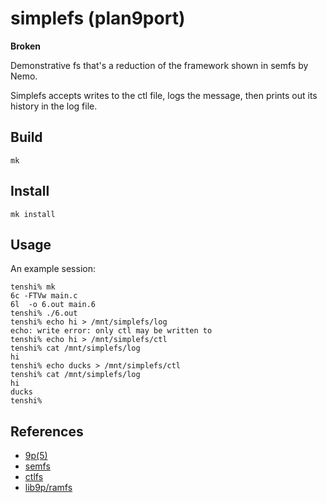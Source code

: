 # simplefs (plan9port)

**Broken**

Demonstrative fs that's a reduction of the framework shown in semfs by Nemo. 

Simplefs accepts writes to the ctl file, logs the message, then prints out its history in the log file.

## Build

	mk

## Install

	mk install

## Usage

An example session:

	tenshi% mk
	6c -FTVw main.c
	6l  -o 6.out main.6
	tenshi% ./6.out
	tenshi% echo hi > /mnt/simplefs/log
	echo: write error: only ctl may be written to
	tenshi% echo hi > /mnt/simplefs/ctl
	tenshi% cat /mnt/simplefs/log
	hi
	tenshi% echo ducks > /mnt/simplefs/ctl
	tenshi% cat /mnt/simplefs/log
	hi
	ducks
	tenshi%


## References

- [9p(5)](http://man.postnix.us/9front/5/intro)
- [semfs](https://bitbucket.org/henesy/9intro/src/default/ch13/semfs/)
- [ctlfs](http://contrib.9front.org/mischief/sys/src/cmd/proc/src/core/ctlfs.c)
- [lib9p/ramfs](http://mirror.postnix.us/plan9front/sys/src/lib9p/ramfs.c)
